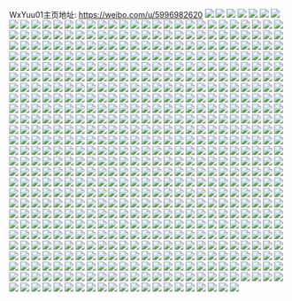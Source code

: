 WxYuu01主页地址: https://weibo.com/u/5996982620 
![](https://wx4.sinaimg.cn/mw2000/006xQJ88ly1h8z62rzst3j30td0ywajl.jpg) 
![](https://wx4.sinaimg.cn/mw2000/006xQJ88ly1h8xkgy9e3aj30u0140431.jpg) 
![](https://wx4.sinaimg.cn/mw2000/006xQJ88ly1h8xkgyuvdaj30u00u0q96.jpg) 
![](https://wx4.sinaimg.cn/mw2000/006xQJ88ly1h8xkh1bgrnj31400u0jx8.jpg) 
![](https://wx4.sinaimg.cn/mw2000/006xQJ88ly1h8xkgxrikdj30u0140q9d.jpg) 
![](https://wx4.sinaimg.cn/mw2000/006xQJ88ly1h8vl92jcw6j31qq30cqv6.jpg) 
![](https://wx4.sinaimg.cn/mw2000/006xQJ88ly1h8vl9ec4yzj326330cx6t.jpg) 
![](https://wx4.sinaimg.cn/mw2000/006xQJ88ly1h8vl9gm8iaj30vc15sti0.jpg) 
![](https://wx4.sinaimg.cn/mw2000/006xQJ88ly1h8vl9h7bn3j30vc15s482.jpg) 
![](https://wx4.sinaimg.cn/mw2000/006xQJ88ly1h8vl9irvuqj30vc15sx2a.jpg) 
![](https://wx4.sinaimg.cn/mw2000/006xQJ88ly1h8vl9map5hj321y2qlhdv.jpg) 
![](https://wx4.sinaimg.cn/mw2000/006xQJ88ly1h8vl9podg1j30u014048w.jpg) 
![](https://wx4.sinaimg.cn/mw2000/006xQJ88ly1h8vl9p0ynej31ra22j1ky.jpg) 
![](https://wx4.sinaimg.cn/mw2000/006xQJ88ly1h8t8xph7bdj30u0140wnj.jpg) 
![](https://wx4.sinaimg.cn/mw2000/006xQJ88ly1h8t8xqctgej30vc15s7da.jpg) 
![](https://wx4.sinaimg.cn/mw2000/006xQJ88ly1h8t8xhxa52j30vc15sdo4.jpg) 
![](https://wx4.sinaimg.cn/mw2000/006xQJ88ly1h8rvxfzdfej30wi12hdse.jpg) 
![](https://wx4.sinaimg.cn/mw2000/006xQJ88ly1h8oi45uktrj30ju050wf0.jpg) 
![](https://wx4.sinaimg.cn/mw2000/006xQJ88ly1h8oi46yz9sj30vc15s4io.jpg) 
![](https://wx4.sinaimg.cn/mw2000/006xQJ88ly1h8n90qdfw3j335s35sqva.jpg) 
![](https://wx4.sinaimg.cn/mw2000/006xQJ88ly1h8n91e9ev5j335s35s4qv.jpg) 
![](https://wx4.sinaimg.cn/mw2000/006xQJ88ly1h8n9120vj9j335s35skjr.jpg) 
![](https://wx4.sinaimg.cn/mw2000/006xQJ88ly1h8n90eki6mj335s35s7wo.jpg) 
![](https://wx4.sinaimg.cn/mw2000/006xQJ88ly1h8n91pglu9j32c02c01kx.jpg) 
![](https://wx4.sinaimg.cn/mw2000/006xQJ88ly1h8n91nzztcj335s35su11.jpg) 
![](https://wx4.sinaimg.cn/mw2000/006xQJ88ly1h8luadq8plj335s35s7wj.jpg) 
![](https://wx4.sinaimg.cn/mw2000/006xQJ88ly1h8jlowzbjoj30wi0w6122.jpg) 
![](https://wx4.sinaimg.cn/mw2000/006xQJ88ly1h8jloxv8qpj30wi0whk11.jpg) 
![](https://wx4.sinaimg.cn/mw2000/006xQJ88ly1h8jlp0fxsej32242244kx.jpg) 
![](https://wx4.sinaimg.cn/mw2000/006xQJ88ly1h8hdo1efhxj315s0vcjzt.jpg) 
![](https://wx4.sinaimg.cn/mw2000/006xQJ88ly1h8fgvwv142j32c02c04qq.jpg) 
![](https://wx4.sinaimg.cn/mw2000/006xQJ88ly1h8fgw1arxtj32c02c0npg.jpg) 
![](https://wx4.sinaimg.cn/mw2000/006xQJ88ly1h8c0m2e1s5j32c03401l2.jpg) 
![](https://wx4.sinaimg.cn/mw2000/006xQJ88ly1h8c0l9apuyj32c0340hdy.jpg) 
![](https://wx4.sinaimg.cn/mw2000/006xQJ88ly1h8c0kzf2o4j31sc1sb4qp.jpg) 
![](https://wx4.sinaimg.cn/mw2000/006xQJ88ly1h8c0kwukx1j32c02c0e84.jpg) 
![](https://wx4.sinaimg.cn/mw2000/006xQJ88ly1h8c0m8itmjj32c02c0npf.jpg) 
![](https://wx4.sinaimg.cn/mw2000/006xQJ88ly1h8c0meipsqj32c02c0e83.jpg) 
![](https://wx4.sinaimg.cn/mw2000/006xQJ88ly1h8c0mje8n8j32c02c0qv6.jpg) 
![](https://wx4.sinaimg.cn/mw2000/006xQJ88ly1h8c0mw0h60j32c02c01kz.jpg) 
![](https://wx4.sinaimg.cn/mw2000/006xQJ88ly1h868np62iij31o01o0h9l.jpg) 
![](https://wx4.sinaimg.cn/mw2000/006xQJ88ly1h868npkwrzj30vc15sdpn.jpg) 
![](https://wx4.sinaimg.cn/mw2000/006xQJ88ly1h868nviqnmj30vc15s11w.jpg) 
![](https://wx4.sinaimg.cn/mw2000/006xQJ88ly1h868nvti94j30ku0rsqbf.jpg) 
![](https://wx4.sinaimg.cn/mw2000/006xQJ88ly1h868nogaxcj30vc15s48q.jpg) 
![](https://wx4.sinaimg.cn/mw2000/006xQJ88ly1h868ny508hj30u01sxjy2.jpg) 
![](https://wx4.sinaimg.cn/mw2000/006xQJ88ly1h82ecx0zj0j31sc2dsqv5.jpg) 
![](https://wx4.sinaimg.cn/mw2000/006xQJ88ly1h82ectehnwj3340340e83.jpg) 
![](https://wx4.sinaimg.cn/mw2000/006xQJ88ly1h82ed045tuj31sc2dsu0z.jpg) 
![](https://wx4.sinaimg.cn/mw2000/006xQJ88ly1h80jp1bxt1j30wi1lxdm3.jpg) 
![](https://wx4.sinaimg.cn/mw2000/006xQJ88ly1h7xl8ead6aj32c02c0b2a.jpg) 
![](https://wx4.sinaimg.cn/mw2000/006xQJ88ly1h7xl8k49jlj32ar2arkjl.jpg) 
![](https://wx4.sinaimg.cn/mw2000/006xQJ88ly1h7prrwe76tj32c0340u0x.jpg) 
![](https://wx4.sinaimg.cn/mw2000/006xQJ88ly1h7lawc2abxj31sy0u0djb.jpg) 
![](https://wx4.sinaimg.cn/mw2000/006xQJ88ly1h7lavxki2bj30u00u0tcg.jpg) 
![](https://wx4.sinaimg.cn/mw2000/006xQJ88ly1h7lawcz3ddj30u00u0n5h.jpg) 
![](https://wx4.sinaimg.cn/mw2000/006xQJ88ly1h7lawdjaasj30u0140jy8.jpg) 
![](https://wx4.sinaimg.cn/mw2000/006xQJ88ly1h7iuz69cbfj31ei1ei7wh.jpg) 
![](https://wx4.sinaimg.cn/mw2000/006xQJ88ly1h7dxowyd5pj32c03401kx.jpg) 
![](https://wx4.sinaimg.cn/mw2000/006xQJ88ly1h7dxp5q9j2j31901o0u0y.jpg) 
![](https://wx4.sinaimg.cn/mw2000/006xQJ88ly1h7dxpbcretj30vc15s0uc.jpg) 
![](https://wx4.sinaimg.cn/mw2000/006xQJ88ly1h7dxpgapftj32c0340gvl.jpg) 
![](https://wx4.sinaimg.cn/mw2000/006xQJ88ly1h7dxp1wt0ej30wh1vi40u.jpg) 
![](https://wx4.sinaimg.cn/mw2000/006xQJ88ly1h73odttxfrj32c0340u0z.jpg) 
![](https://wx4.sinaimg.cn/mw2000/006xQJ88ly1h6y22vyf5kj30u014i405.jpg) 
![](https://wx4.sinaimg.cn/mw2000/006xQJ88ly1h6y22ybisfj32c0340kaa.jpg) 
![](https://wx4.sinaimg.cn/mw2000/006xQJ88ly1h6n9vcpz5tj30wi1ycamy.jpg) 
![](https://wx4.sinaimg.cn/mw2000/006xQJ88ly1h6c3lj3bxjj30vc15smzj.jpg) 
![](https://wx4.sinaimg.cn/mw2000/006xQJ88ly1h6c3ms22k4j30vc0tht9k.jpg) 
![](https://wx4.sinaimg.cn/mw2000/006xQJ88ly1h61sb6l9ydj30u00u044h.jpg) 
![](https://wx4.sinaimg.cn/mw2000/006xQJ88ly1h61sb5m5b8j30u00u0grf.jpg) 
![](https://wx4.sinaimg.cn/mw2000/006xQJ88ly1h61sb68miej30tz0zx49s.jpg) 
![](https://wx4.sinaimg.cn/mw2000/006xQJ88ly1h61sb6zk2kj30ty0wdjv7.jpg) 
![](https://wx4.sinaimg.cn/mw2000/006xQJ88ly1h61sb575byj30tz1sx42j.jpg) 
![](https://wx4.sinaimg.cn/mw2000/006xQJ88ly1h619jkpr3cj321h1z84nz.jpg) 
![](https://wx4.sinaimg.cn/mw2000/006xQJ88ly1h619jgna1tj32c02c0b2a.jpg) 
![](https://wx4.sinaimg.cn/mw2000/006xQJ88ly1h5sme7j3laj30sg23u1gb.jpg) 
![](https://wx4.sinaimg.cn/mw2000/006xQJ88ly1h5sme99lvfj30sg35ee4c.jpg) 
![](https://wx4.sinaimg.cn/mw2000/006xQJ88ly1h5sme8fehdj30sg35squb.jpg) 
![](https://wx4.sinaimg.cn/mw2000/006xQJ88ly1h5smeacgi3j30sg35s1kx.jpg) 
![](https://wx4.sinaimg.cn/mw2000/006xQJ88ly1h5sme5nbzgj30u01o0ak1.jpg) 
![](https://wx4.sinaimg.cn/mw2000/006xQJ88ly1h5smeblhfbj30sg35s4qp.jpg) 
![](https://wx4.sinaimg.cn/mw2000/006xQJ88ly1h5smecl90ij30sg3if4qp.jpg) 
![](https://wx4.sinaimg.cn/mw2000/006xQJ88ly1h5smee3dqyj30sg35skjl.jpg) 
![](https://wx4.sinaimg.cn/mw2000/006xQJ88ly1h5nqoniwnej31qz1qze7o.jpg) 
![](https://wx4.sinaimg.cn/mw2000/006xQJ88ly1h5nqomcmt6j32c0340kjn.jpg) 
![](https://wx4.sinaimg.cn/mw2000/006xQJ88ly1h5nqq99exej31sf2oi1kz.jpg) 
![](https://wx4.sinaimg.cn/mw2000/006xQJ88ly1h5mqd6be0aj326z2xakjl.jpg) 
![](https://wx4.sinaimg.cn/mw2000/006xQJ88ly1h5mqdgwwz4j32c03407wl.jpg) 
![](https://wx4.sinaimg.cn/mw2000/006xQJ88ly1h5cckai6d8j32c0340x6q.jpg) 
![](https://wx4.sinaimg.cn/mw2000/006xQJ88ly1h52u2z5rq3j30vc15s11v.jpg) 
![](https://wx4.sinaimg.cn/mw2000/006xQJ88ly1h52u2zd2cbj30vc15sgxt.jpg) 
![](https://wx4.sinaimg.cn/mw2000/006xQJ88ly1h52u32dxc4j32963087wj.jpg) 
![](https://wx4.sinaimg.cn/mw2000/006xQJ88ly1h4haxlxkl7j30u012w79i.jpg) 
![](https://wx4.sinaimg.cn/mw2000/006xQJ88ly1h4ba4ogd9rj30tz0miqda.jpg) 
![](https://wx4.sinaimg.cn/mw2000/006xQJ88ly1h413csa0duj30u00u0afj.jpg) 
![](https://wx4.sinaimg.cn/mw2000/006xQJ88ly1h413cqe9x2j30u00ygthd.jpg) 
![](https://wx4.sinaimg.cn/mw2000/006xQJ88ly1h413cr2qrhj30u0120dow.jpg) 
![](https://wx4.sinaimg.cn/mw2000/006xQJ88ly1h3q8sqqp7tj32c02c0kjm.jpg) 
![](https://wx4.sinaimg.cn/mw2000/006xQJ88ly1h3q8t541sij32c02c0x6p.jpg) 
![](https://wx4.sinaimg.cn/mw2000/006xQJ88ly1h3q8t7ifp4j32c0340e82.jpg) 
![](https://wx4.sinaimg.cn/mw2000/006xQJ88ly1h3j4bvq21qj320y20yawg.jpg) 
![](https://wx4.sinaimg.cn/mw2000/006xQJ88ly1h3j4bx3565j32c02c0e6y.jpg) 
![](https://wx4.sinaimg.cn/mw2000/006xQJ88ly1h3j4buc892j32c02c0u0z.jpg) 
![](https://wx4.sinaimg.cn/mw2000/006xQJ88ly1h380e2nzbsj31yc0wik3k.jpg) 
![](https://wx4.sinaimg.cn/mw2000/006xQJ88ly1h380e4xpyej32ps1j6b29.jpg) 
![](https://wx4.sinaimg.cn/mw2000/006xQJ88ly1h380eakfanj32o0400e82.jpg) 
![](https://wx4.sinaimg.cn/mw2000/006xQJ88ly1h334e9sabhj32c2340e83.jpg) 
![](https://wx4.sinaimg.cn/mw2000/006xQJ88ly1h26q5or5rkj32c0340hdt.jpg) 
![](https://wx4.sinaimg.cn/mw2000/006xQJ88ly1h26q5r80fnj31sc2dsqu8.jpg) 
![](https://wx4.sinaimg.cn/mw2000/006xQJ88ly1h26q5pz36vj317r1mchcb.jpg) 
![](https://wx4.sinaimg.cn/mw2000/006xQJ88ly1h26q5s16vxj31sc1zje13.jpg) 
![](https://wx4.sinaimg.cn/mw2000/006xQJ88ly1h1uc74l5e3j31sc2ds4qq.jpg) 
![](https://wx4.sinaimg.cn/mw2000/006xQJ88ly1h1uc9n54gqj32c0340hdw.jpg) 
![](https://wx4.sinaimg.cn/mw2000/006xQJ88ly1h1uc9u4ot3j32cf340qv6.jpg) 
![](https://wx4.sinaimg.cn/mw2000/006xQJ88ly1h1uc9cgnd7j32c0340hdw.jpg) 
![](https://wx4.sinaimg.cn/mw2000/006xQJ88ly1h1nf9h9fdhj30tz0mitpc.jpg) 
![](https://wx4.sinaimg.cn/mw2000/006xQJ88ly1h17f7iltg4j32c0340e83.jpg) 
![](https://wx4.sinaimg.cn/mw2000/006xQJ88ly1h17f7h3yg4j32c0340qv8.jpg) 
![](https://wx4.sinaimg.cn/mw2000/006xQJ88ly1h17f7ky9jsj32c03401kx.jpg) 
![](https://wx4.sinaimg.cn/mw2000/006xQJ88ly1h11f1nlpjyj335s23tnpf.jpg) 
![](https://wx4.sinaimg.cn/mw2000/006xQJ88ly1h11f1ucx7uj335s23te83.jpg) 
![](https://wx4.sinaimg.cn/mw2000/006xQJ88ly1h11f1qws9pj335s23uhdv.jpg) 
![](https://wx4.sinaimg.cn/mw2000/006xQJ88ly1h11f26ccw1j335s23ub2c.jpg) 
![](https://wx4.sinaimg.cn/mw2000/006xQJ88ly1h11f1xw11sj335s23t7wj.jpg) 
![](https://wx4.sinaimg.cn/mw2000/006xQJ88ly1h11f249nwbj335s23tkjn.jpg) 
![](https://wx4.sinaimg.cn/mw2000/006xQJ88ly1h11f28jchlj33344mo7wl.jpg) 
![](https://wx4.sinaimg.cn/mw2000/006xQJ88ly1h11f21jxrzj323u35rx6s.jpg) 
![](https://wx4.sinaimg.cn/mw2000/006xQJ88ly1h11f2aej8mj33344mokjn.jpg) 
![](https://wx4.sinaimg.cn/mw2000/006xQJ88ly1h11f2cs400j34mo3344qt.jpg) 
![](https://wx4.sinaimg.cn/mw2000/006xQJ88ly1h11f1kxuyzj34mo334nph.jpg) 
![](https://wx4.sinaimg.cn/mw2000/006xQJ88ly1h11f2ew4qij34mo334b2d.jpg) 
![](https://wx4.sinaimg.cn/mw2000/006xQJ88ly1h11f2hn9i0j34mo334x6u.jpg) 
![](https://wx4.sinaimg.cn/mw2000/006xQJ88ly1h0pqiv3vbpj32dc35snpf.jpg) 
![](https://wx4.sinaimg.cn/mw2000/006xQJ88ly1h0pqirvlmlj32dc35sqv6.jpg) 
![](https://wx4.sinaimg.cn/mw2000/006xQJ88ly1h0pqj9j7yqj323u35sqv6.jpg) 
![](https://wx4.sinaimg.cn/mw2000/006xQJ88ly1h0pqj0gt3nj32dc35shdv.jpg) 
![](https://wx4.sinaimg.cn/mw2000/006xQJ88ly1h0pqixym0fj32dc35skjn.jpg) 
![](https://wx4.sinaimg.cn/mw2000/006xQJ88ly1h0pqj3g27kj32dc35sx6r.jpg) 
![](https://wx4.sinaimg.cn/mw2000/006xQJ88ly1h0pqj6bmd9j31s035su0z.jpg) 
![](https://wx4.sinaimg.cn/mw2000/006xQJ88ly1h0n8bbidtfj316o1kw1kx.jpg) 
![](https://wx4.sinaimg.cn/mw2000/006xQJ88ly1h0n8bd5ptxj316o1kw4l9.jpg) 
![](https://wx4.sinaimg.cn/mw2000/006xQJ88ly1h0n8bga42zj316o1kwhdt.jpg) 
![](https://wx4.sinaimg.cn/mw2000/006xQJ88ly1h0n8b1mqscj31kw16oqik.jpg) 
![](https://wx4.sinaimg.cn/mw2000/006xQJ88ly1h0n8b2yj38j31kw16oql9.jpg) 
![](https://wx4.sinaimg.cn/mw2000/006xQJ88ly1gzzw2buu4oj31kw16otnn.jpg) 
![](https://wx4.sinaimg.cn/mw2000/006xQJ88ly1gzzw29u1maj31kw16owsu.jpg) 
![](https://wx4.sinaimg.cn/mw2000/006xQJ88ly1gzzw2cm8cvj31kw16onca.jpg) 
![](https://wx4.sinaimg.cn/mw2000/006xQJ88ly1gzzw2d43ryj31kw16ok60.jpg) 
![](https://wx4.sinaimg.cn/mw2000/006xQJ88ly1gzzw2e1852j31kw16odv2.jpg) 
![](https://wx4.sinaimg.cn/mw2000/006xQJ88ly1gzzw2dmcj7j31kw16ok5x.jpg) 
![](https://wx4.sinaimg.cn/mw2000/006xQJ88ly1gzzw2b2q4sj316o1kwwzo.jpg) 
![](https://wx4.sinaimg.cn/mw2000/006xQJ88ly1gzwfprzf2bj32c0340hdu.jpg) 
![](https://wx4.sinaimg.cn/mw2000/006xQJ88ly1gztd2rsa7hj31hc0u0nca.jpg) 
![](https://wx4.sinaimg.cn/mw2000/006xQJ88ly1gztd2swnvaj30u01hcali.jpg) 
![](https://wx4.sinaimg.cn/mw2000/006xQJ88ly1gztd2qmantj30nj0liwjj.jpg) 
![](https://wx4.sinaimg.cn/mw2000/006xQJ88ly1gzm24tvtpqj32c0340x6p.jpg) 
![](https://wx4.sinaimg.cn/mw2000/006xQJ88ly1gzm24wc7z4j32c03404qp.jpg) 
![](https://wx4.sinaimg.cn/mw2000/006xQJ88ly1gzm24xwj5oj32c0340npe.jpg) 
![](https://wx4.sinaimg.cn/mw2000/006xQJ88ly1gzm24v9hajj32c0340npf.jpg) 
![](https://wx4.sinaimg.cn/mw2000/006xQJ88ly1gzel0uzbohj32c02c07wj.jpg) 
![](https://wx4.sinaimg.cn/mw2000/006xQJ88ly1gzel03zuixj32c02c2npe.jpg) 
![](https://wx4.sinaimg.cn/mw2000/006xQJ88ly1gzel145sasj32c02c01kz.jpg) 
![](https://wx4.sinaimg.cn/mw2000/006xQJ88ly1gzel0hgwy9j32c02c0u0y.jpg) 
![](https://wx4.sinaimg.cn/mw2000/006xQJ88ly1gzekzgyrmuj32c02c01kz.jpg) 
![](https://wx4.sinaimg.cn/mw2000/006xQJ88ly1gzekyzv6x4j32c02c07wj.jpg) 
![](https://wx4.sinaimg.cn/mw2000/006xQJ88ly1gzekzncal9j30sg1cf4eq.jpg) 
![](https://wx4.sinaimg.cn/mw2000/006xQJ88ly1gzekz37sv6j31sc2dsx6q.jpg) 
![](https://wx4.sinaimg.cn/mw2000/006xQJ88ly1gz8jptu4caj32c02c04qq.jpg) 
![](https://wx4.sinaimg.cn/mw2000/006xQJ88ly1gz8jpzdu6vj30vc15sgug.jpg) 
![](https://wx4.sinaimg.cn/mw2000/006xQJ88ly1gz4yzmq20sj32dc35s4qq.jpg) 
![](https://wx4.sinaimg.cn/mw2000/006xQJ88ly1gyz9oo5m3pj31ei1einmw.jpg) 
![](https://wx4.sinaimg.cn/mw2000/006xQJ88ly1gywuxadb1lj30vc0vcjyq.jpg) 
![](https://wx4.sinaimg.cn/mw2000/006xQJ88ly1gywuxgzzf4j316o1kwe4r.jpg) 
![](https://wx4.sinaimg.cn/mw2000/006xQJ88ly1gywuxjxuumj32c02c0x6q.jpg) 
![](https://wx4.sinaimg.cn/mw2000/006xQJ88ly1gymozt5vk2j32c0340b2a.jpg) 
![](https://wx4.sinaimg.cn/mw2000/006xQJ88ly1gymozpezhjj32c0340b2a.jpg) 
![](https://wx4.sinaimg.cn/mw2000/006xQJ88ly1gymozn9g0ij32c0340e81.jpg) 
![](https://wx4.sinaimg.cn/mw2000/006xQJ88ly1gymozr5j2oj32c0340kjl.jpg) 
![](https://wx4.sinaimg.cn/mw2000/006xQJ88ly1gy8949r5x8j31400u0n56.jpg) 
![](https://wx4.sinaimg.cn/mw2000/006xQJ88ly1gy894ahk2zj31400u0jxu.jpg) 
![](https://wx4.sinaimg.cn/mw2000/006xQJ88ly1gy894aottfj30wi0mtmzx.jpg) 
![](https://wx4.sinaimg.cn/mw2000/006xQJ88ly1gy894a3lhnj31hc0u0alw.jpg) 
![](https://wx4.sinaimg.cn/mw2000/006xQJ88ly1gxz80zrhxqj30u0140dm4.jpg) 
![](https://wx4.sinaimg.cn/mw2000/006xQJ88ly1gxz81063tbj30u00u00wn.jpg) 
![](https://wx4.sinaimg.cn/mw2000/006xQJ88ly1gxxfx618ibj30sg1ycqou.jpg) 
![](https://wx4.sinaimg.cn/mw2000/006xQJ88ly1gxxfx997fzj30sg23v4qp.jpg) 
![](https://wx4.sinaimg.cn/mw2000/006xQJ88ly1gxxfxaufe8j30sg1xmtuz.jpg) 
![](https://wx4.sinaimg.cn/mw2000/006xQJ88ly1gxxfxcgrp5j30sg23wh6z.jpg) 
![](https://wx4.sinaimg.cn/mw2000/006xQJ88ly1gxxfx4ht2pj30sg2794qp.jpg) 
![](https://wx4.sinaimg.cn/mw2000/006xQJ88ly1gxxfxe78w0j30sg2751kx.jpg) 
![](https://wx4.sinaimg.cn/mw2000/006xQJ88ly1gxsgqjn5jzj30u00u0wj7.jpg) 
![](https://wx4.sinaimg.cn/mw2000/006xQJ88ly1gxp8l3w1qzj30sg2wax6p.jpg) 
![](https://wx4.sinaimg.cn/mw2000/006xQJ88ly1gxp8l62rh9j30sg2mt7wh.jpg) 
![](https://wx4.sinaimg.cn/mw2000/006xQJ88ly1gxp8l9dsurj30sg2owqv5.jpg) 
![](https://wx4.sinaimg.cn/mw2000/006xQJ88ly1gxp8l08pbpj30sg2wakjl.jpg) 
![](https://wx4.sinaimg.cn/mw2000/006xQJ88ly1gxp8lcpdp5j30sg35skjl.jpg) 
![](https://wx4.sinaimg.cn/mw2000/006xQJ88ly1gxp8lfb6hbj30sg28lb29.jpg) 
![](https://wx4.sinaimg.cn/mw2000/006xQJ88ly1gxi5myw8apj30u00u0jwf.jpg) 
![](https://wx4.sinaimg.cn/mw2000/006xQJ88ly1gxbcklvodij30u00u0jvh.jpg) 
![](https://wx4.sinaimg.cn/mw2000/006xQJ88ly1gxbcklid4kj30u00u0gra.jpg) 
![](https://wx4.sinaimg.cn/mw2000/006xQJ88ly1gxbckm76jyj30u00u0q84.jpg) 
![](https://wx4.sinaimg.cn/mw2000/006xQJ88ly1gx4577sp3qj30u0140anj.jpg) 
![](https://wx4.sinaimg.cn/mw2000/006xQJ88ly1gx4578g791j30u0140164.jpg) 
![](https://wx4.sinaimg.cn/mw2000/006xQJ88ly1gx4576jdrjj30u0140gxe.jpg) 
![](https://wx4.sinaimg.cn/mw2000/006xQJ88ly1gx4578wwjbj30u0140gq4.jpg) 
![](https://wx4.sinaimg.cn/mw2000/006xQJ88ly1gwtz7fsv0hj30u0140amo.jpg) 
![](https://wx4.sinaimg.cn/mw2000/006xQJ88ly1gwtz7g4h89j30u0140naa.jpg) 
![](https://wx4.sinaimg.cn/mw2000/006xQJ88ly1gwtz7gi7mbj30u014044n.jpg) 
![](https://wx4.sinaimg.cn/mw2000/006xQJ88ly1gwtz7h54muj30u01404ex.jpg) 
![](https://wx4.sinaimg.cn/mw2000/006xQJ88ly1gwtz7faxztj30u00v2wma.jpg) 
![](https://wx4.sinaimg.cn/mw2000/006xQJ88ly1gwtz7hkv2xj30u011e0zs.jpg) 
![](https://wx4.sinaimg.cn/mw2000/006xQJ88ly1gwtz7hzoaoj30u01404fo.jpg) 
![](https://wx4.sinaimg.cn/mw2000/006xQJ88ly1gwtz7j3e8jj30u017c11l.jpg) 
![](https://wx4.sinaimg.cn/mw2000/006xQJ88ly1gwtz7k8u6rj30u0140452.jpg) 
![](https://wx4.sinaimg.cn/mw2000/006xQJ88ly1gwqo2vyhobj31sc2ds4jv.jpg) 
![](https://wx4.sinaimg.cn/mw2000/006xQJ88ly1gwqo2wy1ihj30wi0wb46i.jpg) 
![](https://wx4.sinaimg.cn/mw2000/006xQJ88ly1gwqo2z0xodj32c02c0hdu.jpg) 
![](https://wx4.sinaimg.cn/mw2000/006xQJ88ly1gwqo3195l8j32c02c0e82.jpg) 
![](https://wx4.sinaimg.cn/mw2000/006xQJ88ly1gwb68wzlmxj32c02c01ky.jpg) 
![](https://wx4.sinaimg.cn/mw2000/006xQJ88ly1gwb68u7skkj32c0340npf.jpg) 
![](https://wx4.sinaimg.cn/mw2000/006xQJ88ly1gw6xxutj2dj30u0140k00.jpg) 
![](https://wx4.sinaimg.cn/mw2000/006xQJ88ly1gw6xxsoo92j30u0140n6a.jpg) 
![](https://wx4.sinaimg.cn/mw2000/006xQJ88ly1gw6xxv3mu0j30u0140jzr.jpg) 
![](https://wx4.sinaimg.cn/mw2000/006xQJ88ly1gw6xxrmk4sj30y80u0n5c.jpg) 
![](https://wx4.sinaimg.cn/mw2000/006xQJ88ly1gw6xxsclukj30u019045a.jpg) 
![](https://wx4.sinaimg.cn/mw2000/006xQJ88ly1gw6xxs0b1mj30u00u0do0.jpg) 
![](https://wx4.sinaimg.cn/mw2000/006xQJ88ly1gw6xxw9ju5j30u00u04b7.jpg) 
![](https://wx4.sinaimg.cn/mw2000/006xQJ88ly1gw6xxveazfj30u0140qez.jpg) 
![](https://wx4.sinaimg.cn/mw2000/006xQJ88ly1gw6xxxln7jj30u014048w.jpg) 
![](https://wx4.sinaimg.cn/mw2000/006xQJ88ly1gw6xxx2fe8j30u014kwwq.jpg) 
![](https://wx4.sinaimg.cn/mw2000/006xQJ88ly1gw6bcn2vjhj30u0140k68.jpg) 
![](https://wx4.sinaimg.cn/mw2000/006xQJ88ly1gw6bcnk3ygj30u0140ah4.jpg) 
![](https://wx4.sinaimg.cn/mw2000/006xQJ88ly1gw6bdb0vc3j30u00u0te1.jpg) 
![](https://wx4.sinaimg.cn/mw2000/006xQJ88ly1gw6bdbfscgj30u00upq9d.jpg) 
![](https://wx4.sinaimg.cn/mw2000/006xQJ88ly1gw02n2al6bj30u0140tep.jpg) 
![](https://wx4.sinaimg.cn/mw2000/006xQJ88ly1gw02n2niqnj30u01407f7.jpg) 
![](https://wx4.sinaimg.cn/mw2000/006xQJ88ly1gw02n22intj30u0140ao3.jpg) 
![](https://wx4.sinaimg.cn/mw2000/006xQJ88ly1gw02n31kzcj30u0140tf7.jpg) 
![](https://wx4.sinaimg.cn/mw2000/006xQJ88ly1gvu2taoa8gj32c03404qp.jpg) 
![](https://wx4.sinaimg.cn/mw2000/006xQJ88ly1gvu2telb46j33402c0kjn.jpg) 
![](https://wx4.sinaimg.cn/mw2000/006xQJ88ly1gvu2tcrkzlj32c03407wj.jpg) 
![](https://wx4.sinaimg.cn/mw2000/006xQJ88ly1gvu2tgfvjsj32c0340kjm.jpg) 
![](https://wx4.sinaimg.cn/mw2000/006xQJ88ly1gvu2tj2s48j32c0340e82.jpg) 
![](https://wx4.sinaimg.cn/mw2000/006xQJ88ly1gvu2tht64aj32c0340hdu.jpg) 
![](https://wx4.sinaimg.cn/mw2000/006xQJ88ly1gvp3hv7k0jj60u01404ah02.jpg) 
![](https://wx4.sinaimg.cn/mw2000/006xQJ88ly1gvli550bsaj62842yub2902.jpg) 
![](https://wx4.sinaimg.cn/mw2000/006xQJ88ly1gvli545gx1j617q1mch8802.jpg) 
![](https://wx4.sinaimg.cn/mw2000/006xQJ88ly1gvij9506ltj62c03404qu02.jpg) 
![](https://wx4.sinaimg.cn/mw2000/006xQJ88ly1gvij91q5i3j63402c04qp02.jpg) 
![](https://wx4.sinaimg.cn/mw2000/006xQJ88ly1gvij96z0eej62c0340kjn02.jpg) 
![](https://wx4.sinaimg.cn/mw2000/006xQJ88ly1gvij99xzbnj62c02c0hdt02.jpg) 
![](https://wx4.sinaimg.cn/mw2000/006xQJ88ly1gvij9e1ifrj61sc2dsnpe02.jpg) 
![](https://wx4.sinaimg.cn/mw2000/006xQJ88ly1gvij92swlsj62c0340e8102.jpg) 
![](https://wx4.sinaimg.cn/mw2000/006xQJ88ly1gvij98jbymj62c0340b2b02.jpg) 
![](https://wx4.sinaimg.cn/mw2000/006xQJ88ly1gvij9bs2g8j62c0340hdv02.jpg) 
![](https://wx4.sinaimg.cn/mw2000/006xQJ88ly1gvij9fiff3j62c0340hdt02.jpg) 
![](https://wx4.sinaimg.cn/mw2000/006xQJ88ly1guwm86bkfuj32c03401l1.jpg) 
![](https://wx4.sinaimg.cn/mw2000/006xQJ88ly1guwm84ikkpj62c03407wj02.jpg) 
![](https://wx4.sinaimg.cn/mw2000/006xQJ88ly1guwm82saojj62c02c0x6p02.jpg) 
![](https://wx4.sinaimg.cn/mw2000/006xQJ88ly1gungv6bb2jj62c02c0e8802.jpg) 
![](https://wx4.sinaimg.cn/mw2000/006xQJ88ly1gungve9rvdj62c02c0kjl02.jpg) 
![](https://wx4.sinaimg.cn/mw2000/006xQJ88ly1gungv9h3mrj62c02c0hdu02.jpg) 
![](https://wx4.sinaimg.cn/mw2000/006xQJ88ly1gungwsv2efj6340340e8402.jpg) 
![](https://wx4.sinaimg.cn/mw2000/006xQJ88ly1gungw9dy90j61v72c01ky02.jpg) 
![](https://wx4.sinaimg.cn/mw2000/006xQJ88ly1gungvu5u96j32c02c0u0y.jpg) 
![](https://wx4.sinaimg.cn/mw2000/006xQJ88ly1gungw2qw7qj62c02c0u1002.jpg) 
![](https://wx4.sinaimg.cn/mw2000/006xQJ88ly1gungwidtl7j32c02c0qv7.jpg) 
![](https://wx4.sinaimg.cn/mw2000/006xQJ88ly1gungwjqdg7j32c02c0x6p.jpg) 
![](https://wx4.sinaimg.cn/mw2000/006xQJ88ly1gungwlb158j32c02c0nm9.jpg) 
![](https://wx4.sinaimg.cn/mw2000/006xQJ88ly1gungwmjft9j62c02c07wh02.jpg) 
![](https://wx4.sinaimg.cn/mw2000/006xQJ88ly1guiwegynfwj60u00u0tel02.jpg) 
![](https://wx4.sinaimg.cn/mw2000/006xQJ88ly1guiweg42ybj30u00u0jz0.jpg) 
![](https://wx4.sinaimg.cn/mw2000/006xQJ88ly1guiweglbbkj60u00u0agl02.jpg) 
![](https://wx4.sinaimg.cn/mw2000/006xQJ88ly1guf1332ux3j60u00u0wkt02.jpg) 
![](https://wx4.sinaimg.cn/mw2000/006xQJ88ly1gu8cx4xjhlj60u0140n1g02.jpg) 
![](https://wx4.sinaimg.cn/mw2000/006xQJ88ly1gu8cx5foj6j30u0140wnc.jpg) 
![](https://wx4.sinaimg.cn/mw2000/006xQJ88ly1gu8cx4l5lzj60u0140qbt02.jpg) 
![](https://wx4.sinaimg.cn/mw2000/006xQJ88ly1gu8cx5wb2pj60u0140dne02.jpg) 
![](https://wx4.sinaimg.cn/mw2000/006xQJ88ly1gu8cx6lnxsj60u0140qdz02.jpg) 
![](https://wx4.sinaimg.cn/mw2000/006xQJ88ly1gu8cx7e57zj60u01404ca02.jpg) 
![](https://wx4.sinaimg.cn/mw2000/006xQJ88ly1gu8cx8md1ej60u0140am502.jpg) 
![](https://wx4.sinaimg.cn/mw2000/006xQJ88ly1gu8cxadoeyj60vu0u0wo402.jpg) 
![](https://wx4.sinaimg.cn/mw2000/006xQJ88ly1gu8cx9m8sij60u0140qd302.jpg) 
![](https://wx4.sinaimg.cn/mw2000/006xQJ88ly1gu4ta91bg7j62c02wqqv702.jpg) 
![](https://wx4.sinaimg.cn/mw2000/006xQJ88ly1gu4tad0v9yj62c0340x6r02.jpg) 
![](https://wx4.sinaimg.cn/mw2000/006xQJ88ly1gu4tag8y7wj62c0340qv702.jpg) 
![](https://wx4.sinaimg.cn/mw2000/006xQJ88ly1gtzroddfytj62c03407wm02.jpg) 
![](https://wx4.sinaimg.cn/mw2000/006xQJ88ly1gtzrog1divj62c02c0qv502.jpg) 
![](https://wx4.sinaimg.cn/mw2000/006xQJ88ly1gtzrp2dk1cj62c02c04qq02.jpg) 
![](https://wx4.sinaimg.cn/mw2000/006xQJ88ly1gtzro24mcnj62c02c07wi02.jpg) 
![](https://wx4.sinaimg.cn/mw2000/006xQJ88ly1gtzroib3x7j62c02c0e8102.jpg) 
![](https://wx4.sinaimg.cn/mw2000/006xQJ88ly1gtzrolhydxj62c02c0qv502.jpg) 
![](https://wx4.sinaimg.cn/mw2000/006xQJ88ly1gtzroqaezuj62c02c0b2a02.jpg) 
![](https://wx4.sinaimg.cn/mw2000/006xQJ88ly1gtzrotd67bj62c02c0npd02.jpg) 
![](https://wx4.sinaimg.cn/mw2000/006xQJ88ly1gtzroy1ik0j62c02c0kjm02.jpg) 
![](https://wx4.sinaimg.cn/mw2000/006xQJ88ly1gt568a7oq9j30wi0hbwg4.jpg) 
![](https://wx4.sinaimg.cn/mw2000/006xQJ88ly1gszawrqai4j30u0140wii.jpg) 
![](https://wx4.sinaimg.cn/mw2000/006xQJ88ly1gszawt8oisj30u0140dnf.jpg) 
![](https://wx4.sinaimg.cn/mw2000/006xQJ88ly1gszawrcztrj30wg0u0q93.jpg) 
![](https://wx4.sinaimg.cn/mw2000/006xQJ88ly1gszaws41e2j30u00u0wnf.jpg) 
![](https://wx4.sinaimg.cn/mw2000/006xQJ88ly1gsuro5sg0yj31y52f9kjl.jpg) 
![](https://wx4.sinaimg.cn/mw2000/006xQJ88ly1gsuro9porgj32c0340kjm.jpg) 
![](https://wx4.sinaimg.cn/mw2000/006xQJ88ly1gsurobsbenj32c03401kx.jpg) 
![](https://wx4.sinaimg.cn/mw2000/006xQJ88ly1gsurpdxjdkj31kw2dc7wh.jpg) 
![](https://wx4.sinaimg.cn/mw2000/006xQJ88ly1gsurolf3m8j30u0140n5u.jpg) 
![](https://wx4.sinaimg.cn/mw2000/006xQJ88ly1gsuro3fczxj31kw2dc7wh.jpg) 
![](https://wx4.sinaimg.cn/mw2000/006xQJ88ly1gsuropir19j32c03404qq.jpg) 
![](https://wx4.sinaimg.cn/mw2000/006xQJ88ly1gsurodql4dj32c03401kx.jpg) 
![](https://wx4.sinaimg.cn/mw2000/006xQJ88ly1gsuroiej4qj32c02c0u0y.jpg) 
![](https://wx4.sinaimg.cn/mw2000/006xQJ88ly1gsbwhel9ntj32c02c0x6r.jpg) 
![](https://wx4.sinaimg.cn/mw2000/006xQJ88ly1gsbwhidq9dj32c02c0kjs.jpg) 
![](https://wx4.sinaimg.cn/mw2000/006xQJ88ly1gsbwhlb557j32c02tse87.jpg) 
![](https://wx4.sinaimg.cn/mw2000/006xQJ88ly1gsbwhmen24j32c02c07wj.jpg) 
![](https://wx4.sinaimg.cn/mw2000/006xQJ88ly1gs5uddmx9fj30u010d0zg.jpg) 
![](https://wx4.sinaimg.cn/mw2000/006xQJ88ly1gs5udcrrzxj30u010d45b.jpg) 
![](https://wx4.sinaimg.cn/mw2000/006xQJ88ly1gs5ude2edtj60u010dtfo02.jpg) 
![](https://wx4.sinaimg.cn/mw2000/006xQJ88ly1gs5uft3k5tj30u010dahp.jpg) 
![](https://wx4.sinaimg.cn/mw2000/006xQJ88ly1gs5uftlxz1j30u010d0z0.jpg) 
![](https://wx4.sinaimg.cn/mw2000/006xQJ88ly1gs5udd6fpuj30u010d46b.jpg) 
![](https://wx4.sinaimg.cn/mw2000/006xQJ88ly1gqc7rhydujj30ua0u07e9.jpg) 
![](https://wx4.sinaimg.cn/mw2000/006xQJ88ly1gqc7rivpnwj30u0140h11.jpg) 
![](https://wx4.sinaimg.cn/mw2000/006xQJ88ly1gqc7rjmi6sj30u013yn90.jpg) 
![](https://wx4.sinaimg.cn/mw2000/006xQJ88ly1gqc7rkpyfbj31400u0aj2.jpg) 
![](https://wx4.sinaimg.cn/mw2000/006xQJ88ly1gqc7rlfbsuj30u0140k0r.jpg) 
![](https://wx4.sinaimg.cn/mw2000/006xQJ88ly1gqc7rm8spgj30u0140gu3.jpg) 
![](https://wx4.sinaimg.cn/mw2000/006xQJ88ly1gqc7rnuhorj30u0140wpj.jpg) 
![](https://wx4.sinaimg.cn/mw2000/006xQJ88ly1gqc7rn2c1lj30u013yalg.jpg) 
![](https://wx4.sinaimg.cn/mw2000/006xQJ88ly1gqc7rok2lxj30u01407fw.jpg) 
![](https://wx4.sinaimg.cn/mw2000/006xQJ88ly1gqc7rph7h8j30u013yn8a.jpg) 
![](https://wx4.sinaimg.cn/mw2000/006xQJ88ly1gqc7rq3zgoj30u0140alw.jpg) 
![](https://wx4.sinaimg.cn/mw2000/006xQJ88ly1gqc7nky9eej30u00u0jxq.jpg) 
![](https://wx4.sinaimg.cn/mw2000/006xQJ88ly1gqc7nleownj30u00u0jus.jpg) 
![](https://wx4.sinaimg.cn/mw2000/006xQJ88ly1gqc7nm65pxj30u00u047z.jpg) 
![](https://wx4.sinaimg.cn/mw2000/006xQJ88ly1gqc7nmt52lj30u00u0wmm.jpg) 
![](https://wx4.sinaimg.cn/mw2000/006xQJ88ly1gqc7no131lj30u0140n3q.jpg) 
![](https://wx4.sinaimg.cn/mw2000/006xQJ88ly1gqc7nq7tv0j30u00u0afz.jpg) 
![](https://wx4.sinaimg.cn/mw2000/006xQJ88ly1gqc7nqvwtpj30y00u0n2q.jpg) 
![](https://wx4.sinaimg.cn/mw2000/006xQJ88ly1gqc7nrgz6nj30u0140wnq.jpg) 
![](https://wx4.sinaimg.cn/mw2000/006xQJ88ly1gqc7ns4pwyj30u0140k0s.jpg) 
![](https://wx4.sinaimg.cn/mw2000/006xQJ88ly1gqc7nszqsqj30u0140n7j.jpg) 
![](https://wx4.sinaimg.cn/mw2000/006xQJ88ly1gqc7np055sj30u00u0aj7.jpg) 
![](https://wx4.sinaimg.cn/mw2000/006xQJ88ly1gqc7ntxij6j30u0158ds8.jpg) 
![](https://wx4.sinaimg.cn/mw2000/006xQJ88ly1gqc7nun4oaj30u0140n67.jpg) 
![](https://wx4.sinaimg.cn/mw2000/006xQJ88ly1gqc7nvhhimj30u0140gtj.jpg) 
![](https://wx4.sinaimg.cn/mw2000/006xQJ88ly1gqc7nw2cepj30u016idmf.jpg) 
![](https://wx4.sinaimg.cn/mw2000/006xQJ88ly1gqc7nwz1gkj30u0140dmw.jpg) 
![](https://wx4.sinaimg.cn/mw2000/006xQJ88ly1gqc7nxstdcj30u00v17c7.jpg) 
![](https://wx4.sinaimg.cn/mw2000/006xQJ88ly1gqc7nyfu3kj30u0140tes.jpg) 
![](https://wx4.sinaimg.cn/mw2000/006xQJ88ly1gpnnc9w71fj30u0140wys.jpg) 
![](https://wx4.sinaimg.cn/mw2000/006xQJ88ly1gpnncafyv3j30u014xnbm.jpg) 
![](https://wx4.sinaimg.cn/mw2000/006xQJ88ly1gpnncbz0tnj30u016sduf.jpg) 
![](https://wx4.sinaimg.cn/mw2000/006xQJ88ly1gpnncekhgbj30u0140nje.jpg) 
![](https://wx4.sinaimg.cn/mw2000/006xQJ88ly1gpnncj7bqyj30u011h453.jpg) 
![](https://wx4.sinaimg.cn/mw2000/006xQJ88ly1gpnncits5ej30u0140gvr.jpg) 
![](https://wx4.sinaimg.cn/mw2000/006xQJ88ly1gpnncgchkyj30u0140qn4.jpg) 
![](https://wx4.sinaimg.cn/mw2000/006xQJ88ly1gpnncgqhqjj30u00u0ajp.jpg) 
![](https://wx4.sinaimg.cn/mw2000/006xQJ88ly1gpnnclfschj30u0140wze.jpg) 
![](https://wx4.sinaimg.cn/mw2000/006xQJ88ly1gpnnclu9sqj30u01407g5.jpg) 
![](https://wx4.sinaimg.cn/mw2000/006xQJ88ly1gpnnc6upv8j30u0141qff.jpg) 
![](https://wx4.sinaimg.cn/mw2000/006xQJ88ly1gpnncnbvd9j30u01407gq.jpg) 
![](https://wx4.sinaimg.cn/mw2000/006xQJ88ly1gpnncpau6zj30u0140dym.jpg) 
![](https://wx4.sinaimg.cn/mw2000/006xQJ88ly1gpnncqle5uj30u0140k5b.jpg) 
![](https://wx4.sinaimg.cn/mw2000/006xQJ88ly1gpnncqwyi3j30u01407ad.jpg) 
![](https://wx4.sinaimg.cn/mw2000/006xQJ88ly1gpnncrc2euj30u00u04aq.jpg) 
![](https://wx4.sinaimg.cn/mw2000/006xQJ88ly1gpi3j6danrj30u0140jvx.jpg) 
![](https://wx4.sinaimg.cn/mw2000/006xQJ88ly1gpi3j7v1qjj31400u0dpg.jpg) 
![](https://wx4.sinaimg.cn/mw2000/006xQJ88ly1gpi3j71b56j30u0140n4r.jpg) 
![](https://wx4.sinaimg.cn/mw2000/006xQJ88ly1gpi3j5sk0yj30ku1azthi.jpg) 
![](https://wx4.sinaimg.cn/mw2000/006xQJ88ly1gpi3ja0y9oj30u0140drb.jpg) 
![](https://wx4.sinaimg.cn/mw2000/006xQJ88ly1gpi3jbnjw7j313y0u0wp1.jpg) 
![](https://wx4.sinaimg.cn/mw2000/006xQJ88ly1gpi3jcvtafj31400u0134.jpg) 
![](https://wx4.sinaimg.cn/mw2000/006xQJ88ly1gpi3je5y23j30u0140wsi.jpg) 
![](https://wx4.sinaimg.cn/mw2000/006xQJ88ly1gpi3jeol83j30u0140agw.jpg) 
![](https://wx4.sinaimg.cn/mw2000/006xQJ88ly1gp879pfv1ij317r1mce5k.jpg) 
![](https://wx4.sinaimg.cn/mw2000/006xQJ88ly1gp879mk0cjj31w01w0kjm.jpg) 
![](https://wx4.sinaimg.cn/mw2000/006xQJ88ly1gp879o2pncj32c0340hdt.jpg) 
![](https://wx4.sinaimg.cn/mw2000/006xQJ88ly1gp879tbnrqj31sg2dsb2a.jpg) 
![](https://wx4.sinaimg.cn/mw2000/006xQJ88ly1gp879li5m6j31f01w04ii.jpg) 
![](https://wx4.sinaimg.cn/mw2000/006xQJ88ly1gp879qmsllj31hc2i0npe.jpg) 
![](https://wx4.sinaimg.cn/mw2000/006xQJ88ly1gp879s26bmj31hc500e83.jpg) 
![](https://wx4.sinaimg.cn/mw2000/006xQJ88ly1gp879u4wegj33402c0hdt.jpg) 
![](https://wx4.sinaimg.cn/mw2000/006xQJ88ly1gp879w1kphj32c0340b2a.jpg) 
![](https://wx4.sinaimg.cn/mw2000/006xQJ88ly1gp879xkxnzj32c0340npg.jpg) 
![](https://wx4.sinaimg.cn/mw2000/006xQJ88ly1gp879zotqoj32c0340kjo.jpg) 
![](https://wx4.sinaimg.cn/mw2000/006xQJ88ly1gp87a17bo3j32c0340hdw.jpg) 
![](https://wx4.sinaimg.cn/mw2000/006xQJ88ly1gp87a2skplj32c0340qv7.jpg) 
![](https://wx4.sinaimg.cn/mw2000/006xQJ88ly1gp87a457j1j32c03407wi.jpg) 
![](https://wx4.sinaimg.cn/mw2000/006xQJ88ly1gp87a53k9lj32c0340qv5.jpg) 
![](https://wx4.sinaimg.cn/mw2000/006xQJ88ly1gomood9wpzj30u0140te2.jpg) 
![](https://wx4.sinaimg.cn/mw2000/006xQJ88ly1gomoodnjkaj30u0140793.jpg) 
![](https://wx4.sinaimg.cn/mw2000/006xQJ88ly1gokx0ns7f6j30u0140tk5.jpg) 
![](https://wx4.sinaimg.cn/mw2000/006xQJ88ly1godt7fl40bj30k00k0mze.jpg) 
![](https://wx4.sinaimg.cn/mw2000/006xQJ88ly1go996dkn6lj32c03407wj.jpg) 
![](https://wx4.sinaimg.cn/mw2000/006xQJ88ly1go996endakj32c0340kjm.jpg) 
![](https://wx4.sinaimg.cn/mw2000/006xQJ88ly1gnjygsgahaj32ps1j0npe.jpg) 
![](https://wx4.sinaimg.cn/mw2000/006xQJ88ly1gnjygrc3ffj30u00u0gos.jpg) 
![](https://wx4.sinaimg.cn/mw2000/006xQJ88ly1gnjygqex8oj32c0340u0y.jpg) 
![](https://wx4.sinaimg.cn/mw2000/006xQJ88ly1gnjygu0tv4j32c02c0hdv.jpg) 
![](https://wx4.sinaimg.cn/mw2000/006xQJ88ly1gnjyhkwl84j32c02c0u0x.jpg) 
![](https://wx4.sinaimg.cn/mw2000/006xQJ88ly1gnjygwab1tj32c02c0qv7.jpg) 
![](https://wx4.sinaimg.cn/mw2000/006xQJ88ly1gnjygxa0spj32c02c0npd.jpg) 
![](https://wx4.sinaimg.cn/mw2000/006xQJ88ly1gnjyh1pob8j3334334e82.jpg) 
![](https://wx4.sinaimg.cn/mw2000/006xQJ88ly1gnjygzh4arj32c02c04qr.jpg) 
![](https://wx4.sinaimg.cn/mw2000/006xQJ88ly1gnjygumg3nj30tz0zgn54.jpg) 
![](https://wx4.sinaimg.cn/mw2000/006xQJ88ly1gnjyhiz6jjj32c02c04qq.jpg) 
![](https://wx4.sinaimg.cn/mw2000/006xQJ88ly1gnjyhjz0sjj31sc2dse81.jpg) 
![](https://wx4.sinaimg.cn/mw2000/006xQJ88ly1gnjyhmho2tj32c02c0b2b.jpg) 
![](https://wx4.sinaimg.cn/mw2000/006xQJ88ly1gnjyhndjmqj30tg1gcgys.jpg) 
![](https://wx4.sinaimg.cn/mw2000/006xQJ88ly1gnjyhown4kj32c02c0x6q.jpg) 
![](https://wx4.sinaimg.cn/mw2000/006xQJ88ly1gngj5bq3uyj30ku2bce3a.jpg) 
![](https://wx4.sinaimg.cn/mw2000/006xQJ88ly1gngj5c669fj30ku2jhnmt.jpg) 
![](https://wx4.sinaimg.cn/mw2000/006xQJ88ly1gngj5cqh44j30ku2jo1kk.jpg) 
![](https://wx4.sinaimg.cn/mw2000/006xQJ88ly1gngj5df0dyj30ku2bc1i8.jpg) 
![](https://wx4.sinaimg.cn/mw2000/006xQJ88ly1gngj5drfowj30ku2ibkhm.jpg) 
![](https://wx4.sinaimg.cn/mw2000/006xQJ88ly1gngj5be7qpj30ku3351kx.jpg) 
![](https://wx4.sinaimg.cn/mw2000/006xQJ88ly1gngj5ex9y0j32c02c07wh.jpg) 
![](https://wx4.sinaimg.cn/mw2000/006xQJ88ly1gngj5e8p66j30ku2nn1kx.jpg) 
![](https://wx4.sinaimg.cn/mw2000/006xQJ88ly1gngj5fwokyj32c02c0qv6.jpg) 
![](https://wx4.sinaimg.cn/mw2000/006xQJ88ly1gngj5gn32sj32c02c0npd.jpg) 
![](https://wx4.sinaimg.cn/mw2000/006xQJ88ly1gnfhe5htgqj31400u0dm7.jpg) 
![](https://wx4.sinaimg.cn/mw2000/006xQJ88ly1gnfhe3sex7j30u01407e5.jpg) 
![](https://wx4.sinaimg.cn/mw2000/006xQJ88ly1gnfhe4dj9fj30u0140agc.jpg) 
![](https://wx4.sinaimg.cn/mw2000/006xQJ88ly1gnfhe64gq1j31400u0tfg.jpg) 
![](https://wx4.sinaimg.cn/mw2000/006xQJ88ly1gnfhe7k36lj31400u012q.jpg) 
![](https://wx4.sinaimg.cn/mw2000/006xQJ88ly1gnfhe6qky3j31400u00xs.jpg) 
![](https://wx4.sinaimg.cn/mw2000/006xQJ88ly1gnfhepdyxpj30u00u0n3r.jpg) 
![](https://wx4.sinaimg.cn/mw2000/006xQJ88ly1gnfherhnj2j30u0140kbw.jpg) 
![](https://wx4.sinaimg.cn/mw2000/006xQJ88ly1gnfheoi386j30u00u047k.jpg) 
![](https://wx4.sinaimg.cn/mw2000/006xQJ88ly1gl6g7nbg68j30u00u0guh.jpg) 
![](https://wx4.sinaimg.cn/mw2000/006xQJ88ly1gggiwk6sa6j32c02c0e82.jpg) 
![](https://wx4.sinaimg.cn/mw2000/006xQJ88ly1gggiwhhsjgj32c02c07wi.jpg) 
![](https://wx4.sinaimg.cn/mw2000/006xQJ88ly1gggiwmzq3nj33402c0kjq.jpg) 
![](https://wx4.sinaimg.cn/mw2000/006xQJ88ly1gggiz4u8raj33402c0x6q.jpg) 
![](https://wx4.sinaimg.cn/mw2000/006xQJ88ly1gggiz340npj33402c0x6q.jpg) 
![](https://wx4.sinaimg.cn/mw2000/006xQJ88ly1gfpscswio4j31l42dob29.jpg) 
![](https://wx4.sinaimg.cn/mw2000/006xQJ88ly1gfex1uqgloj31fx1e818m.jpg) 
![](https://wx4.sinaimg.cn/mw2000/006xQJ88ly1gfex1u4lynj30ku0kitog.jpg) 
![](https://wx4.sinaimg.cn/mw2000/006xQJ88ly1gfex1v2jboj31kw1kwtso.jpg) 
![](https://wx4.sinaimg.cn/mw2000/006xQJ88ly1gfex1tsjdaj31kw1kwk8d.jpg) 
![](https://wx4.sinaimg.cn/mw2000/006xQJ88ly1gfex1w95ddj31kw1kw4cq.jpg) 
![](https://wx4.sinaimg.cn/mw2000/006xQJ88ly1gfex1xodlmj31kw1kwnem.jpg) 
![](https://wx4.sinaimg.cn/mw2000/006xQJ88ly1ge1e04zoqlj316o1kwnpd.jpg) 
![](https://wx4.sinaimg.cn/mw2000/006xQJ88ly1ge1dzyssphj316o1kwu0y.jpg) 
![](https://wx4.sinaimg.cn/mw2000/006xQJ88ly1ge1dzzko2lj31kw16onpe.jpg) 
![](https://wx4.sinaimg.cn/mw2000/006xQJ88ly1ge1e00h9oej316o1kw4qr.jpg) 
![](https://wx4.sinaimg.cn/mw2000/006xQJ88ly1ge1e05lfj0j312y1kw4qp.jpg) 
![](https://wx4.sinaimg.cn/mw2000/006xQJ88ly1ge1e02lwsvj316o1kwx6q.jpg) 
![](https://wx4.sinaimg.cn/mw2000/006xQJ88ly1ge1e03w2g0j316o1kw7wj.jpg) 
![](https://wx4.sinaimg.cn/mw2000/006xQJ88ly1ge1e01kqs5j316o1kw1kz.jpg) 
![](https://wx4.sinaimg.cn/mw2000/006xQJ88ly1ge1e0630cej317u1kwe81.jpg) 
![](https://wx4.sinaimg.cn/mw2000/006xQJ88ly1gdwqv9nt8bj30u00u046l.jpg) 
![](https://wx4.sinaimg.cn/mw2000/006xQJ88ly1gdwqv8th1gj30u00u0qad.jpg) 
![](https://wx4.sinaimg.cn/mw2000/006xQJ88ly1gdwqvb2hltj30u00u0k23.jpg) 
![](https://wx4.sinaimg.cn/mw2000/006xQJ88ly1gdwqvcjdaij30u00u0dsi.jpg) 
![](https://wx4.sinaimg.cn/mw2000/006xQJ88ly1gdwqvbolkuj30u00u0qdj.jpg) 
![](https://wx4.sinaimg.cn/mw2000/006xQJ88ly1gdwqvdbfuaj30u00u0an1.jpg) 
![](https://wx4.sinaimg.cn/mw2000/006xQJ88ly1gdvyo0pir9j31400u0112.jpg) 
![](https://wx4.sinaimg.cn/mw2000/006xQJ88ly1gdvyo2ylilj30tx122q89.jpg) 
![](https://wx4.sinaimg.cn/mw2000/006xQJ88ly1gdvyo1ywbaj31400u011r.jpg) 
![](https://wx4.sinaimg.cn/mw2000/006xQJ88ly1gdvyo3qij1j30u0140thm.jpg) 
![](https://wx4.sinaimg.cn/mw2000/006xQJ88ly1gdvyo50rcsj31400u00ym.jpg) 
![](https://wx4.sinaimg.cn/mw2000/006xQJ88ly1gdvyo68hcqj30u00u0jwq.jpg) 
![](https://wx4.sinaimg.cn/mw2000/006xQJ88ly1gdvyo8yytjj30u00u0aea.jpg) 
![](https://wx4.sinaimg.cn/mw2000/006xQJ88ly1gdvyo7dfzkj30u00u0444.jpg) 
![](https://wx4.sinaimg.cn/mw2000/006xQJ88ly1gdvyo87545j30u00u0jw4.jpg) 
![](https://wx4.sinaimg.cn/mw2000/006xQJ88ly1gdqal4dmspj33402c0u10.jpg) 
![](https://wx4.sinaimg.cn/mw2000/006xQJ88ly1gdqal78j65j32c0340npg.jpg) 
![](https://wx4.sinaimg.cn/mw2000/006xQJ88ly1gdqal96yj7j32c0340npg.jpg) 
![](https://wx4.sinaimg.cn/mw2000/006xQJ88ly1gdqala6thxj32c02c0x6p.jpg) 
![](https://wx4.sinaimg.cn/mw2000/006xQJ88ly1gdqalbnle2j32c02c0hdu.jpg) 
![](https://wx4.sinaimg.cn/mw2000/006xQJ88ly1gdqald2t0rj32c02c01ky.jpg) 
![](https://wx4.sinaimg.cn/mw2000/006xQJ88ly1gdcuhatqroj31o01o04qq.jpg) 
![](https://wx4.sinaimg.cn/mw2000/006xQJ88ly1gdcuhe0evzj31o01o0npe.jpg) 
![](https://wx4.sinaimg.cn/mw2000/006xQJ88ly1gdcuhg9ippj32402tc7wi.jpg) 
![](https://wx4.sinaimg.cn/mw2000/006xQJ88ly1gdc3om5rfnj30u00u0gon.jpg) 
![](https://wx4.sinaimg.cn/mw2000/006xQJ88ly1gdc3olpgi7j30u00u012c.jpg) 
![](https://wx4.sinaimg.cn/mw2000/006xQJ88ly1gdc3okycqzj30u00u0acg.jpg) 
![](https://wx4.sinaimg.cn/mw2000/006xQJ88ly1gdc3on63zoj30u00u0tce.jpg) 
![](https://wx4.sinaimg.cn/mw2000/006xQJ88ly1gdc3ommboqj30u00u0q59.jpg) 
![](https://wx4.sinaimg.cn/mw2000/006xQJ88ly1gdc3ontkltj30u00u0427.jpg) 
![](https://wx4.sinaimg.cn/mw2000/006xQJ88ly1gdc3op3h6zj30u00u0q6y.jpg) 
![](https://wx4.sinaimg.cn/mw2000/006xQJ88ly1gdc3ooapvnj30u00u0781.jpg) 
![](https://wx4.sinaimg.cn/mw2000/006xQJ88ly1gdc3opm0q0j30u00u00yk.jpg) 
![](https://wx4.sinaimg.cn/mw2000/006xQJ88ly1gd9xq8g9x5j30zk0qogta.jpg) 
![](https://wx4.sinaimg.cn/mw2000/006xQJ88ly1gd9xq7t8arj30zk0qoaf5.jpg) 
![](https://wx4.sinaimg.cn/mw2000/006xQJ88ly1gd9xq6l202j30zk0qowjm.jpg) 
![](https://wx4.sinaimg.cn/mw2000/006xQJ88ly1gd9xq7e2kwj30zk0qogs2.jpg) 
![](https://wx4.sinaimg.cn/mw2000/006xQJ88ly1gd9xqa8yq2j30u0140td3.jpg) 
![](https://wx4.sinaimg.cn/mw2000/006xQJ88ly1gd9xsznh2rj30zk0qo790.jpg) 
![](https://wx4.sinaimg.cn/mw2000/006xQJ88ly1gd9xq9vmgsj30zk0qoahl.jpg) 
![](https://wx4.sinaimg.cn/mw2000/006xQJ88ly1gd9xq8wu6uj30zk0qogn2.jpg) 
![](https://wx4.sinaimg.cn/mw2000/006xQJ88ly1gd9xqanxqsj30zk0qoaf3.jpg) 
![](https://wx4.sinaimg.cn/mw2000/006xQJ88ly1gd6loq8hpdj31jk1jk4qp.jpg) 
![](https://wx4.sinaimg.cn/mw2000/006xQJ88ly1gd6lor959qj31jk1jkkjl.jpg) 
![](https://wx4.sinaimg.cn/mw2000/006xQJ88ly1gd6los1qjyj31jk1jkb29.jpg) 
![](https://wx4.sinaimg.cn/mw2000/006xQJ88ly1gd6lot6felj31jk1jke81.jpg) 
![](https://wx4.sinaimg.cn/mw2000/006xQJ88ly1gd6losmb6kj31jk1jkb29.jpg) 
![](https://wx4.sinaimg.cn/mw2000/006xQJ88ly1gd6lotqu5vj31jk1jkkjl.jpg) 
![](https://wx4.sinaimg.cn/mw2000/006xQJ88ly1gd2mqq6eyyj3240240npe.jpg) 
![](https://wx4.sinaimg.cn/mw2000/006xQJ88ly1gd2mqpauufj32402404qq.jpg) 
![](https://wx4.sinaimg.cn/mw2000/006xQJ88ly1gd2mqobtv8j32402404qq.jpg) 
![](https://wx4.sinaimg.cn/mw2000/006xQJ88ly1gd2mqnlb0cj3240240b29.jpg) 
![](https://wx4.sinaimg.cn/mw2000/006xQJ88ly1gd2mqmcoysj3240240hdt.jpg) 
![](https://wx4.sinaimg.cn/mw2000/006xQJ88ly1gd2mqn0641j32402401kx.jpg) 
![](https://wx4.sinaimg.cn/mw2000/006xQJ88ly1gd1lcs379tj32bk1jo1kz.jpg) 
![](https://wx4.sinaimg.cn/mw2000/006xQJ88ly1gd1lcu2n3ej31wh1hvnpd.jpg) 
![](https://wx4.sinaimg.cn/mw2000/006xQJ88ly1gd1lcwkc3xj32bk1johdv.jpg) 
![](https://wx4.sinaimg.cn/mw2000/006xQJ88ly1gd1lcyn5z5j32bk1joe83.jpg) 
![](https://wx4.sinaimg.cn/mw2000/006xQJ88ly1gd1ld0td7jj32bk1job2b.jpg) 
![](https://wx4.sinaimg.cn/mw2000/006xQJ88ly1gd1ld3e7bqj31jo2bkb2b.jpg) 
![](https://wx4.sinaimg.cn/mw2000/006xQJ88ly1gd04on1ccdj3240240b29.jpg) 
![](https://wx4.sinaimg.cn/mw2000/006xQJ88ly1gcy7pcvwouj30u0140tlk.jpg) 
![](https://wx4.sinaimg.cn/mw2000/006xQJ88ly1gcy7pe10pdj30u00u07fg.jpg) 
![](https://wx4.sinaimg.cn/mw2000/006xQJ88ly1gcy7peqwc5j30u00u07gn.jpg) 
![](https://wx4.sinaimg.cn/mw2000/006xQJ88ly1gcy7pfejewj30u00u0ti1.jpg) 
![](https://wx4.sinaimg.cn/mw2000/006xQJ88ly1gcy7pg6rvdj30u00u0h05.jpg) 
![](https://wx4.sinaimg.cn/mw2000/006xQJ88ly1gcy7pgn8q2j30u00u079f.jpg) 
![](https://wx4.sinaimg.cn/mw2000/006xQJ88ly1gcy7ph642ej30u00u0414.jpg) 
![](https://wx4.sinaimg.cn/mw2000/006xQJ88ly1gcy7phlvesj30u00u0whz.jpg) 
![](https://wx4.sinaimg.cn/mw2000/006xQJ88ly1gcy7picjkvj30u00u0amv.jpg) 
![](https://wx4.sinaimg.cn/mw2000/006xQJ88ly1gcy7nki32jj30u00u0jxb.jpg) 
![](https://wx4.sinaimg.cn/mw2000/006xQJ88ly1gcy7nlk1x2j30u00u046l.jpg) 
![](https://wx4.sinaimg.cn/mw2000/006xQJ88ly1gcy7nm8ejgj30u00u0gtd.jpg) 
![](https://wx4.sinaimg.cn/mw2000/006xQJ88ly1gcy7nojbqaj31400u014m.jpg) 
![](https://wx4.sinaimg.cn/mw2000/006xQJ88ly1gcy7nmp5l8j30u00u00x6.jpg) 
![](https://wx4.sinaimg.cn/mw2000/006xQJ88ly1gcy7nnd3l0j30v00u0470.jpg) 
![](https://wx4.sinaimg.cn/mw2000/006xQJ88ly1gcy7nnuu3yj30u00u0dlk.jpg) 
![](https://wx4.sinaimg.cn/mw2000/006xQJ88ly1gcy7np5i1tj30u00u0qdq.jpg) 
![](https://wx4.sinaimg.cn/mw2000/006xQJ88ly1gcy7npnudaj30u00u00xz.jpg) 
![](https://wx4.sinaimg.cn/mw2000/006xQJ88ly1gcx4ax62h4j31sg1sg1fw.jpg) 
![](https://wx4.sinaimg.cn/mw2000/006xQJ88ly1gcx4awlohzj32c02c0npd.jpg) 
![](https://wx4.sinaimg.cn/mw2000/006xQJ88ly1gcx4avrk42j32c02c0u0y.jpg) 
![](https://wx4.sinaimg.cn/mw2000/006xQJ88ly1gcx4aswlyjj32c02c0b29.jpg) 
![](https://wx4.sinaimg.cn/mw2000/006xQJ88ly1gcx4audqe2j32c0340hdw.jpg) 
![](https://wx4.sinaimg.cn/mw2000/006xQJ88ly1gcx4ayd3jsj32c02c0nk0.jpg) 
![](https://wx4.sinaimg.cn/mw2000/006xQJ88ly1gcx4az8vr2j32c02c01ky.jpg) 
![](https://wx4.sinaimg.cn/mw2000/006xQJ88ly1gcx4b0orlnj32c02c0b29.jpg) 
![](https://wx4.sinaimg.cn/mw2000/006xQJ88ly1gcx4b5tpysj32c02c07wi.jpg) 
![](https://wx4.sinaimg.cn/mw2000/006xQJ88ly1gcsh57hmmuj32c02c0npd.jpg) 
![](https://wx4.sinaimg.cn/mw2000/006xQJ88ly1gcsh59asypj32yo2yoqv7.jpg) 
![](https://wx4.sinaimg.cn/mw2000/006xQJ88ly1gcsh58dx66j32c02c0npd.jpg) 
![](https://wx4.sinaimg.cn/mw2000/006xQJ88ly1gcsh5a933cj32c02c0u0x.jpg) 
![](https://wx4.sinaimg.cn/mw2000/006xQJ88ly1gcsh5c0ilaj30sg0sg1ky.jpg) 
![](https://wx4.sinaimg.cn/mw2000/006xQJ88ly1gcsh5b9xsdj32c02c0kjn.jpg) 
![](https://wx4.sinaimg.cn/mw2000/006xQJ88ly1gcsh5cdfpbj30sg0sgwlx.jpg) 
![](https://wx4.sinaimg.cn/mw2000/006xQJ88ly1gcsh5d5hdrj30sg0sgb2a.jpg) 
![](https://wx4.sinaimg.cn/mw2000/006xQJ88ly1gcsh5oi44oj30u00u0doh.jpg) 
![](https://wx4.sinaimg.cn/mw2000/006xQJ88ly1gcq7ddwl8aj312v12u1kx.jpg) 
![](https://wx4.sinaimg.cn/mw2000/006xQJ88ly1gcq7dex59tj3240240b29.jpg) 
![](https://wx4.sinaimg.cn/mw2000/006xQJ88ly1gcq7decq1mj30u00u0njm.jpg) 
![](https://wx4.sinaimg.cn/mw2000/006xQJ88ly1gcq7di2cr8j32yo2you11.jpg) 
![](https://wx4.sinaimg.cn/mw2000/006xQJ88ly1gcq7dftdjmj3240240e81.jpg) 
![](https://wx4.sinaimg.cn/mw2000/006xQJ88ly1gcq7djdxhzj3240240e82.jpg) 
![](https://wx4.sinaimg.cn/mw2000/006xQJ88ly1gcq7dmrqc0j3240240e81.jpg) 
![](https://wx4.sinaimg.cn/mw2000/006xQJ88ly1gcq7dkd562j3240240qv6.jpg) 
![](https://wx4.sinaimg.cn/mw2000/006xQJ88ly1gcq7dlwtfvj32402401kx.jpg) 
![](https://wx4.sinaimg.cn/mw2000/006xQJ88ly1gcmlmjaxiij30u00xin89.jpg) 
![](https://wx4.sinaimg.cn/mw2000/006xQJ88ly1gck52ag699j32201o0kjl.jpg) 
![](https://wx4.sinaimg.cn/mw2000/006xQJ88ly1gck52zynrdj31jo2bke82.jpg) 
![](https://wx4.sinaimg.cn/mw2000/006xQJ88ly1gck52byw9jj31o0220qv5.jpg) 
![](https://wx4.sinaimg.cn/mw2000/006xQJ88ly1gck52bai6mj31jo2bke82.jpg) 
![](https://wx4.sinaimg.cn/mw2000/006xQJ88ly1gchuf2z58ej31jo2bk4qr.jpg) 
![](https://wx4.sinaimg.cn/mw2000/006xQJ88ly1gcemn324bzj3160160kjl.jpg) 
![](https://wx4.sinaimg.cn/mw2000/006xQJ88ly1gcemn53ocnj3160160b29.jpg) 
![](https://wx4.sinaimg.cn/mw2000/006xQJ88ly1gcemn7uaekj31jk1jk7wi.jpg) 
![](https://wx4.sinaimg.cn/mw2000/006xQJ88ly1gcemn9jrt3j3160160npd.jpg) 
![](https://wx4.sinaimg.cn/mw2000/006xQJ88ly1gcemnb6e3rj3160160npd.jpg) 
![](https://wx4.sinaimg.cn/mw2000/006xQJ88ly1gcemnc6ettj3160160qrq.jpg) 
![](https://wx4.sinaimg.cn/mw2000/006xQJ88ly1gcemndk94wj3160160kjl.jpg) 
![](https://wx4.sinaimg.cn/mw2000/006xQJ88ly1gcemnf4ge6j31h41h5qv5.jpg) 
![](https://wx4.sinaimg.cn/mw2000/006xQJ88ly1gcemnh81fpj31601607wh.jpg) 
![](https://wx4.sinaimg.cn/mw2000/006xQJ88ly1gcayvte4pej30u00u0jzd.jpg) 
![](https://wx4.sinaimg.cn/mw2000/006xQJ88ly1gcayvvgat1j30u00u0wmf.jpg) 
![](https://wx4.sinaimg.cn/mw2000/006xQJ88ly1gcayvu4g3oj30u00u0k00.jpg) 
![](https://wx4.sinaimg.cn/mw2000/006xQJ88ly1gc6jz3710lj31jk1jk1ky.jpg) 
![](https://wx4.sinaimg.cn/mw2000/006xQJ88ly1gc6jz4k5p4j30u014010o.jpg) 
![](https://wx4.sinaimg.cn/mw2000/006xQJ88ly1gc6jz3v53oj31jk1jku0x.jpg) 
![](https://wx4.sinaimg.cn/mw2000/006xQJ88ly1gc6b34dk0lj30u00u0tb3.jpg) 
![](https://wx4.sinaimg.cn/mw2000/006xQJ88ly1gc4h5i9sscj333j2bnnpd.jpg) 
![](https://wx4.sinaimg.cn/mw2000/006xQJ88ly1gc4h5jp8umj33b42hcnpd.jpg) 
![](https://wx4.sinaimg.cn/mw2000/006xQJ88ly1gc4h5kzut0j33b42hc1ky.jpg) 
![](https://wx4.sinaimg.cn/mw2000/006xQJ88ly1gc4h5lwutjj33b42hckjl.jpg) 
![](https://wx4.sinaimg.cn/mw2000/006xQJ88ly1gc2lm9vcf1j30wj0iyn2h.jpg) 
![](https://wx4.sinaimg.cn/mw2000/006xQJ88ly1gc2lmaskj2j33b42hce82.jpg) 
![](https://wx4.sinaimg.cn/mw2000/006xQJ88ly1gc2lmbmrofj32hc3b41ky.jpg) 
![](https://wx4.sinaimg.cn/mw2000/006xQJ88ly1gc2lmcowm6j30u00u07j8.jpg) 
![](https://wx4.sinaimg.cn/mw2000/006xQJ88ly1gc2lmcbjomj331h2a4b29.jpg) 
![](https://wx4.sinaimg.cn/mw2000/006xQJ88ly1gc2lmd444nj3240240quu.jpg) 
![](https://wx4.sinaimg.cn/mw2000/006xQJ88ly1gc2lmdg7jkj30u00u0qc9.jpg) 
![](https://wx4.sinaimg.cn/mw2000/006xQJ88ly1gc2lmezlq0j3240240npg.jpg) 
![](https://wx4.sinaimg.cn/mw2000/006xQJ88ly1gc2lmdmz2mj30u00u0wn2.jpg) 
![](https://wx4.sinaimg.cn/mw2000/006xQJ88ly1gbzn3k0ugmj30u00u0adf.jpg) 
![](https://wx4.sinaimg.cn/mw2000/006xQJ88ly1gbzn3l9jtlj3240240b29.jpg) 
![](https://wx4.sinaimg.cn/mw2000/006xQJ88ly1gbzn3lojgbj30u00u0wiz.jpg) 
![](https://wx4.sinaimg.cn/mw2000/006xQJ88ly1gbzn3kaaofj31400u0tcm.jpg) 
![](https://wx4.sinaimg.cn/mw2000/006xQJ88ly1gbzn3kik8cj30u00u079g.jpg) 
![](https://wx4.sinaimg.cn/mw2000/006xQJ88ly1gbzn3m2mtsj30u00u04ec.jpg) 
![](https://wx4.sinaimg.cn/mw2000/006xQJ88ly1gbya0d5zprj3240240kjm.jpg) 
![](https://wx4.sinaimg.cn/mw2000/006xQJ88ly1gbya0clnplj30u00u0n36.jpg) 
![](https://wx4.sinaimg.cn/mw2000/006xQJ88ly1gbya0e2srnj3240240npe.jpg) 
![](https://wx4.sinaimg.cn/mw2000/006xQJ88ly1gbxbmjd4gmj30u00u0wg8.jpg) 
![](https://wx4.sinaimg.cn/mw2000/006xQJ88ly1gbxbmjmablj30u00u0jt7.jpg) 
![](https://wx4.sinaimg.cn/mw2000/006xQJ88ly1gbxbmkmoc4j3240240b29.jpg) 
![](https://wx4.sinaimg.cn/mw2000/006xQJ88ly1gbxbml19jbj30u011o44x.jpg) 
![](https://wx4.sinaimg.cn/mw2000/006xQJ88ly1gbxbmm335tj3240240e81.jpg) 
![](https://wx4.sinaimg.cn/mw2000/006xQJ88ly1gbxbmn05i6j3240240u0x.jpg) 
![](https://wx4.sinaimg.cn/mw2000/006xQJ88ly1gbrl0qthfej30u00tywmy.jpg) 
![](https://wx4.sinaimg.cn/mw2000/006xQJ88ly1gbrl0q6pb0j30u011onkz.jpg) 
![](https://wx4.sinaimg.cn/mw2000/006xQJ88ly1gbrl0qm29hj30u00ty7bh.jpg) 
![](https://wx4.sinaimg.cn/mw2000/006xQJ88ly1gbrl0rh25qj30u00tzdkz.jpg) 
![](https://wx4.sinaimg.cn/mw2000/006xQJ88ly1gbrl0pfurcj30u011oqct.jpg) 
![](https://wx4.sinaimg.cn/mw2000/006xQJ88ly1gbrl0r2756j30u00tz7ck.jpg) 
![](https://wx4.sinaimg.cn/mw2000/006xQJ88ly1gbrl0ra2cwj30u00ty11e.jpg) 
![](https://wx4.sinaimg.cn/mw2000/006xQJ88ly1gbrl0pqn4ej30u011oh9l.jpg) 
![](https://wx4.sinaimg.cn/mw2000/006xQJ88ly1gbrl0rot1dj30u00tzdmx.jpg) 
![](https://wx4.sinaimg.cn/mw2000/006xQJ88ly1gbp2o94af2j31jk1jkkjm.jpg) 
![](https://wx4.sinaimg.cn/mw2000/006xQJ88ly1gb6r126pm3j30w10u011b.jpg) 
![](https://wx4.sinaimg.cn/mw2000/006xQJ88ly1gb6r134e8gj30u010egoa.jpg) 
![](https://wx4.sinaimg.cn/mw2000/006xQJ88ly1gb6r12rdplj30u00u0jt6.jpg) 
![](https://wx4.sinaimg.cn/mw2000/006xQJ88ly1gb6r159fhij30u00u0wn0.jpg) 
![](https://wx4.sinaimg.cn/mw2000/006xQJ88ly1gb6r14l8vzj30u00u0ahs.jpg) 
![](https://wx4.sinaimg.cn/mw2000/006xQJ88ly1gb6r16cp5bj30u00u0acb.jpg) 
![](https://wx4.sinaimg.cn/mw2000/006xQJ88ly1gb6r13saksj30u00u0n5v.jpg) 
![](https://wx4.sinaimg.cn/mw2000/006xQJ88ly1gb6r15wte6j30u00u07b9.jpg) 
![](https://wx4.sinaimg.cn/mw2000/006xQJ88ly1gb6r170tyrj30u00u07dp.jpg) 
![](https://wx4.sinaimg.cn/mw2000/006xQJ88ly1gb3g7lleb2j30u00u0whv.jpg) 
![](https://wx4.sinaimg.cn/mw2000/006xQJ88ly1gb3g7m3pwuj311b0u07eu.jpg) 
![](https://wx4.sinaimg.cn/mw2000/006xQJ88ly1gb3g7mk4p9j30u00u040i.jpg) 
![](https://wx4.sinaimg.cn/mw2000/006xQJ88ly1gb3g7ordjtj31za2eq7wh.jpg) 
![](https://wx4.sinaimg.cn/mw2000/006xQJ88ly1gb3g7nzwvaj3240240b2d.jpg) 
![](https://wx4.sinaimg.cn/mw2000/006xQJ88ly1gb3g7pfahoj31yy2g47wh.jpg) 
![](https://wx4.sinaimg.cn/mw2000/006xQJ88ly1gb3g4603t8j30u00u0aco.jpg) 
![](https://wx4.sinaimg.cn/mw2000/006xQJ88ly1gb3g46gyfej30u00u041y.jpg) 
![](https://wx4.sinaimg.cn/mw2000/006xQJ88ly1gb3g1vw6o3j32402407wi.jpg) 
![](https://wx4.sinaimg.cn/mw2000/006xQJ88ly1gb3g46rrx8j30u00u0q64.jpg) 
![](https://wx4.sinaimg.cn/mw2000/006xQJ88ly1gb3g477n3nj30u00u0qad.jpg) 
![](https://wx4.sinaimg.cn/mw2000/006xQJ88ly1gb3g485oplj30u00u0jx7.jpg) 
![](https://wx4.sinaimg.cn/mw2000/006xQJ88ly1gb3g1zuqeyj3240240x6p.jpg) 
![](https://wx4.sinaimg.cn/mw2000/006xQJ88ly1gb3g498imhj32402407wi.jpg) 
![](https://wx4.sinaimg.cn/mw2000/006xQJ88ly1gb3g47r506j30u0140n30.jpg) 
![](https://wx4.sinaimg.cn/mw2000/006xQJ88ly1gaboa0jjgej30s30rwady.jpg) 
![](https://wx4.sinaimg.cn/mw2000/006xQJ88ly1gaboa0osi3j30ru0s40w9.jpg) 
![](https://wx4.sinaimg.cn/mw2000/006xQJ88ly1gaboa3zbzqj31jk1jknpe.jpg) 
![](https://wx4.sinaimg.cn/mw2000/006xQJ88ly1gaboa18n3kj31jk1jkx6p.jpg) 
![](https://wx4.sinaimg.cn/mw2000/006xQJ88ly1gaboa21jauj31jk1jke82.jpg) 
![](https://wx4.sinaimg.cn/mw2000/006xQJ88ly1gaboa36y68j31jk1jkqv6.jpg) 
![](https://wx4.sinaimg.cn/mw2000/006xQJ88ly1ga4rki397lj30u00u0q9l.jpg) 
![](https://wx4.sinaimg.cn/mw2000/006xQJ88ly1ga4rkjx0hpj30u00u0tcd.jpg) 
![](https://wx4.sinaimg.cn/mw2000/006xQJ88ly1ga4rkj6o6ej30u00u0jxh.jpg) 
![](https://wx4.sinaimg.cn/mw2000/006xQJ88ly1ga4rkl3fh7j30u00u0tdt.jpg) 
![](https://wx4.sinaimg.cn/mw2000/006xQJ88ly1ga4rkkltj2j30u00u043i.jpg) 
![](https://wx4.sinaimg.cn/mw2000/006xQJ88ly1ga4rklnnw8j30u00u0110.jpg) 
